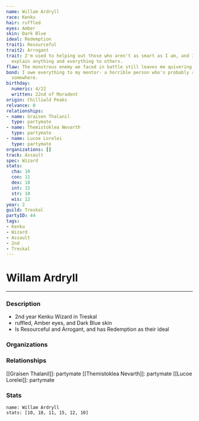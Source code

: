 ```yaml
---
name: Willam Ardryll
race: Kenku
hair: ruffled
eyes: Amber
skin: Dark Blue
ideal: Redemption
trait1: Resourceful
trait2: Arrogant
trait: I'm used to helping out those who aren't as smart as I am, and I patiently
  explain anything and everything to others.
flaw: The monstrous enemy we faced in battle still leaves me quivering with fear.
bond: I owe everything to my mentor- a horrible person who's probably rotting in jail
  somewhere.
birthday:
  numeric: 4/22
  written: 22nd of Moradent
origin: Chilliwld Peaks
relvance: 0
relationships:
- name: Graisen Thalanil
  type: partymate
- name: Themistoklea Nevarth
  type: partymate
- name: Lucoe Lorelei
  type: partymate
organizations: []
track: Assault
spec: Wizard
stats:
  cha: 10
  con: 11
  dex: 18
  int: 15
  str: 10
  wis: 12
year: 2
guild: Treskal
partyID: 44
tags:
- Kenku
- Wizard
- Assault
- 2nd
- Treskal
---
```

# Willam Ardryll
---
### Description
- 2nd year Kenku Wizard in Treskal
- ruffled, Amber eyes, and Dark Blue skin
- Is Resourceful and Arrogant, and has Redemption as their ideal

### Organizations
### Relationships
[[Graisen Thalanil]]: partymate
[[Themistoklea Nevarth]]: partymate
[[Lucoe Lorelei]]: partymate
### Stats
```statblock
name: Willam Ardryll
stats: [10, 18, 11, 15, 12, 10]
```